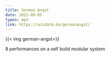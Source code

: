 ```yaml
---
title: German Angst
date: 2021-09-05
types: mp3
link: https://acidatm.de/germanangst/
---
```

{{< img german-angst>}}
<!--more-->
8 performances on a self build modular system
